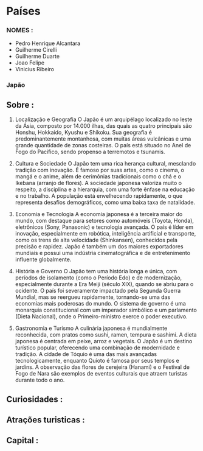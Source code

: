 # Países

### NOMES :
* Pedro Henrique Alcantara
* Guilherme Cirelli
* Guilherme Duarte
* Joao Felipe
* Vinicius Ribeiro

### Japão

## Sobre :

1. Localização e Geografia
O Japão é um arquipélago localizado no leste da Ásia, composto por 14.000 ilhas, das quais as quatro principais são Honshu, Hokkaido, Kyushu e Shikoku.
Sua geografia é predominantemente montanhosa, com muitas áreas vulcânicas e uma grande quantidade de zonas costeiras.
O país está situado no Anel de Fogo do Pacífico, sendo propenso a terremotos e tsunamis.

2. Cultura e Sociedade
O Japão tem uma rica herança cultural, mesclando tradição com inovação. É famoso por suas artes, como o cinema, o mangá e o anime, além de cerimônias tradicionais como o chá e o Ikebana (arranjo de flores).
A sociedade japonesa valoriza muito o respeito, a disciplina e a hierarquia, com uma forte ênfase na educação e no trabalho.
A população está envelhecendo rapidamente, o que representa desafios demográficos, como uma baixa taxa de natalidade.

3. Economia e Tecnologia
A economia japonesa é a terceira maior do mundo, com destaque para setores como automóveis (Toyota, Honda), eletrônicos (Sony, Panasonic) e tecnologia avançada.
O país é líder em inovação, especialmente em robótica, inteligência artificial e transporte, como os trens de alta velocidade (Shinkansen), conhecidos pela precisão e rapidez.
Japão é também um dos maiores exportadores mundiais e possui uma indústria cinematográfica e de entretenimento influente globalmente.

4. História e Governo
O Japão tem uma história longa e única, com períodos de isolamento (como o Período Edo) e de modernização, especialmente durante a Era Meiji (século XIX), quando se abriu para o ocidente.
O país foi severamente impactado pela Segunda Guerra Mundial, mas se reergueu rapidamente, tornando-se uma das economias mais poderosas do mundo.
O sistema de governo é uma monarquia constitucional com um imperador simbólico e um parlamento (Dieta Nacional), onde o Primeiro-ministro exerce o poder executivo.

5. Gastronomia e Turismo
A culinária japonesa é mundialmente reconhecida, com pratos como sushi, ramen, tempura e sashimi. A dieta japonesa é centrada em peixe, arroz e vegetais.
O Japão é um destino turístico popular, oferecendo uma combinação de modernidade e tradição. A cidade de Tóquio é uma das mais avançadas tecnologicamente, enquanto Quioto é famosa por seus templos e jardins.
A observação das flores de cerejeira (Hanami) e o Festival de Fogo de Nara são exemplos de eventos culturais que atraem turistas durante todo o ano.


## Curiosidades : 
## Atrações turisticas :
## 
## Capital :